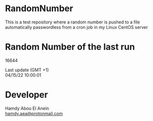 # RandomNumber    
This is a test repository where a random number is pushed to a file automatically passwordless from a cron job in my Linux CentOS server    
# Random Number of the last run   
16644
      
Last update (GMT +1)    
04/15/22 10:00:01
# Developer    
Hamdy Abou El Anein   
hamdy.aea@protonmail.com
